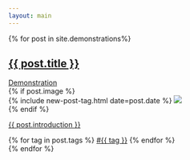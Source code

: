 ```yaml
---
layout: main
---
```


<main class="home" id="post" role="main" itemprop="mainContentOfPage" itemscope="itemscope" itemtype="http://schema.org/Blog">
    <div id="grid" class="row flex-grid">
    {% for post in site.demonstrations%}
            <article class="box-item" itemscope="itemscope" itemtype="http://schema.org/BlogPosting" itemprop="blogPost">
                <div class="box-body">
                <div>
                    <a class="post-link post-title" href="{{ post.url | prepend: site.baseurl }}">
                        <h2 class="post-title" itemprop="name">
                        {{ post.title }}
                        </h2>
                    </a>
                    <div class="tags">
                        <a class="demo" href="{{ post.demo_url }}">Demonstration</a>
                    </div>
                </div>
                    {% if post.image %}
                        <div class="cover">
                            {% include new-post-tag.html date=post.date %}
                            <a href="{{ post.url | prepend: site.baseurl }}" {%if isnewpost %}class="new-post"{% endif %}>
                                <img src="assets/img/placeholder.png" data-url="{{ post.image || prepend: site.baseurl }}" class="preload">
                            </a>
                        </div>
                    {% endif %}
                    <div class="box-info">
                        <a class="post-link" href="{{ post.url | prepend: site.baseurl }}">
                            <p class="description">{{ post.introduction }}</p>
                        </a>
                        <div class="tags">
                            {% for tag in post.tags %}
                                <a href="#">#{{ tag }}</a>
                            {% endfor %}
                        </div>
                    </div>
                </div>
            </article>
        {% endfor %}
    </div>
</main>
